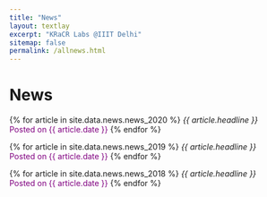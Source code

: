 ```yaml
---
title: "News"
layout: textlay
excerpt: "KRaCR Labs @IIIT Delhi"
sitemap: false
permalink: /allnews.html
---
```


# News


{% for article in site.data.news.news_2020 %}
<em>{{ article.headline }}</em><br><span style="color:purple;">Posted on {{ article.date }}</span>
{% endfor %}

{% for article in site.data.news.news_2019 %}
<em>{{ article.headline }}</em><br><span style="color:purple;">Posted on {{ article.date }}</span>
{% endfor %}

{% for article in site.data.news.news_2018 %}
<em>{{ article.headline }}</em><br><span style="color:purple;">Posted on {{ article.date }}</span>
{% endfor %}